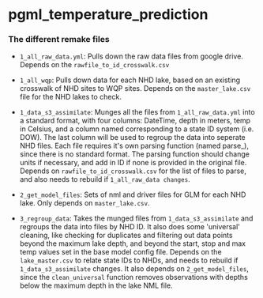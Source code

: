 # pgml_temperature_prediction

### The different remake files

 -  `1_all_raw_data.yml`:  Pulls down the raw data files from google drive.  Depends on the `rawfile_to_id_crosswalk.csv`
 
 - `1_all_wqp`: Pulls down data for each NHD lake, based on an existing crosswalk of NHD sites to WQP sites.  Depends on the `master_lake.csv` file for the NHD lakes to check.
 
 - `1_data_s3_assimilate`: Munges all the files from `1_all_raw_data.yml` into a standard format, with four columns: DateTime, depth in meters, temp in Celsius, and a column named corresponding to a state ID system (i.e. DOW).  The last column will be used to regroup the data into seperate NHD files.  Each file requires it's own parsing function (named parse_<filename>), since there is no standard format.  The parsing function should change units if necessary, and add in ID if none is provided in the original file.  Depends on `rawfile_to_id_crosswalk.csv` for the list of files to parse, and also needs to rebuild if `1_all_raw_data changes`.
 
 - `2_get_model_files`: Sets of nml and driver files for GLM for each NHD lake.  Only depends on `master_lake.csv`.
 
 - `3_regroup_data`: Takes the munged files from `1_data_s3_assimilate` and regroups the data into files by NHD ID.  It also does some 'universal' cleaning, like checking for duplicates and filtering out data points beyond the maximum lake depth, and beyond the start, stop and max temp values set in the base model config file.  Depends on the `lake_master.csv` to relate state IDs to NHDs, and needs to rebuild if `1_data_s3_assimilate` changes.  It also depends on `2_get_model_files`, since the `clean_universal` function removes observations with depths below the maximum depth in the lake NML file.  
 